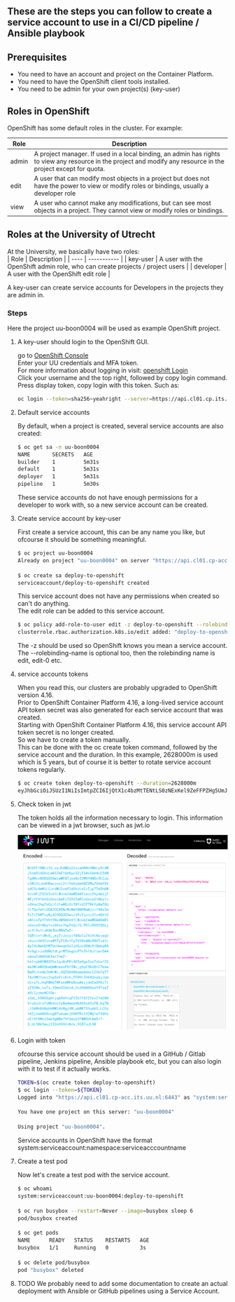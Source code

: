## These are the steps you can follow to create a service account to use in a CI/CD pipeline / Ansible playbook

## Prerequisites
- You need to have an account and project on the Container Platform.
- You need to have the OpenShift client tools installed.
- You need to be admin for your own project(s) (key-user)

## Roles in OpenShift

OpenShift has some default roles in the cluster. For example:

| Role  | Description |
| ----  | ----------- |
| admin | A project manager. If used in a local binding, an admin has rights to view any resource in the project and modify any resource in the project except for quota. |
| edit  | A user that can modify most objects in a project but does not have the power to view or modify roles or bindings, usually a developer role |
| view  | A user who cannot make any modifications, but can see most objects in a project. They cannot view or modify roles or bindings. |

## Roles at the University of Utrecht

At the University, we basically have two roles:  
| Role | Description |
| ---- | ----------- |
| key-user  | A user with the OpenShift admin role, who can create projects / project users |
| developer | A user with the OpenShift edit role |

A key-user can create service accounts for Developers in the projects they are admin in.

### Steps

Here the project uu-boon0004 will be used as example OpenShift project.

1. A key-user should login to the OpenShift GUI.

    go to [OpenShift Console](https://console.cp.its.uu.nl)  
    Enter your UU credentials and MFA token.  
    For more information about logging in visit: [openshift Login](https://docs.cp.its.uu.nl/content/basics/login/)  
    Click your username and the top right, followed by copy login command.  
    Press display token, copy login with this token. Such as:  
    ```bash
    oc login --token=sha256~yeahright --server=https://api.cl01.cp.its.uu.nl:6443
    ```

2. Default service accounts

    By default, when a project is created, several service accounts are also created:
    ```bash
    $ oc get sa -n uu-boon0004
    NAME       SECRETS   AGE
    builder    1         5m31s
    default    1         5m31s
    deployer   1         5m31s
    pipeline   1         5m30s
    ```
    These service accounts do not have enough permissions for a developer to work with, so a new service account can be created.

3. Create service account by key-user

    First create a service account, this can be any name you like, but ofcourse it should be something meaningful. 
    ```bash
    $ oc project uu-boon0004
    Already on project "uu-boon0004" on server "https://api.cl01.cp-acc.its.uu.nl:6443".

    $ oc create sa deploy-to-openshift
    serviceaccount/deploy-to-openshift created
    ```
    This service account does not have any permissions when created so can't do anything.  
    The edit role can be added to this service account.

    ```bash
    $ oc policy add-role-to-user edit -z deploy-to-openshift --rolebinding-name=edit-deploy-to-openshift-sa
    clusterrole.rbac.authorization.k8s.io/edit added: "deploy-to-openshift"
    ```
    The -z should be used so OpenShift knows you mean a service account.  
    The --rolebinding-name is optional too, then the rolebinding name is edit, edit-0 etc.

4. service accounts tokens

    When you read this, our clusters are probably upgraded to OpenShift version 4.16.  
    Prior to OpenShift Container Platform 4.16, a long-lived service account API token secret was also generated for each service account that was created.  
    Starting with OpenShift Container Platform 4.16, this service account API token secret is no longer created.  
    So we have to create a token manually.  
    This can be done with the oc create token command, followed by the service account and the duration. In this example, 2628000m is used which is 5 years, but of course it is better to rotate service account tokens regularly.

    ```bash
    $ oc create token deploy-to-openshift --duration=2628000m
    eyJhbGciOiJSUzI1NiIsImtpZCI6IjQtX1c4bzMtTENtLS0zNExKel9ZeFFPZHg5UmJMQ1A1U3R2MFBnVFF1RWcifQ.eyJhdWQiOlsiaHR0cHM6Ly9rdWJlcm5ldGVzLmRlZmF1bHQuc3ZjIl0sImV4cCI6MTg4Mzc0ODQ3OSwiaWF0IjoxNzI2MDY4NDc5LCJpc3MiOiJodHRwczovL2t1YmVybmV0ZXMuZGVmYXVsdC5zdmMiLCJrdWJlcm5ldGVzLmlvIjp7Im5hbWVzcGFjZSI6InV1LWJvb24wMDA0Iiwic2VydmljZWFjY291bnQiOnsibmFtZSI6ImRlcGxveS10by1vcGVuc2hpZnQiLCJ1aWQiOiI0YzU2ZTRkYy0wZGU1LTQxYmYtODA2OC05NzMzMmY0NDRmNjcifX0sIm5iZiI6MTcyNjA2ODQ3OSwic3ViIjoic3lzdGVtOnNlcnZpY2VhY2NvdW50OnV1LWJvb24wMDA0OmRlcGxveS10by1vcGVuc2hpZnQifQ.PDlJ9S92SOcjetYL9u1LsK8k5UcMBGZwZ-lQB1in1tWvG__mjZzJvcyiY88elu2XcXtKkvaqUzhuzcS692snsWYZyEC0v1EpIV3Be4Nu50VZvafc4plXc0mHQYM7UcHwnqbXeljOSJcODNvXfBbkqR8Vv9gLrJsX8RU1dLptMZUogUiP7nIhf8J1twrDA4uAouCd86DdkXar7nmZ-hxlrpbNYW83EhxlqJ6nPPt9GImXgeIeoTxhx1ZQ4e3WiAWSSbwQmWcmxoFDfIWv_qVpE5Kd8rC7kmaBwPCJteAkIbMrWi_GQZQDd06omdAdocl2VkZqTT2Az9M2fyei2npSsFtiKth_FF0VLIH6XGnxbjJomHzre7cJVqPW8QTMFxh4MPeRou0kijddCm3P6z7iyZ92Me_txTx_YOmoSIbUz4_2cdVbN8SesYXTosZAXLljzmzNCfGk-x3di_h5RGSqHrjqbPmYcqFYZb7fSfZfev21A20RVruXiUrsfoMkVocCyBa4moe9K4SSxA5jFN_6q7N_t3AMnBX0qhbMWl4U8gjVM_ubMBTS3uA65_LCOst6ZjiwAKK8cugBTueumcjDSKPRilXZWq1ef4dHscE1XY9Mni5wk9gNBe79fAeu2STWW5dtAm5rT-S_UL50k5aujI32e3G9zvNJv_9IB7uJLS0  
    ```

5. Check token in jwt 

    The token holds all the information necessary to login. This information can be viewed in a jwt browser, such as jwt.io

    ![jwt.png](../../images/jwt.png)

6. Login with token

    ofcourse this service account should be used in a GitHub / Gitlab pipeline, Jenkins pipeline, Ansible playbook etc, but you can also login with it to test if it actually works.

    ```bash
    TOKEN=$(oc create token deploy-to-openshift)
    $ oc login --token=${TOKEN}
    Logged into "https://api.cl01.cp-acc.its.uu.nl:6443" as "system:serviceaccount:uu-boon0004:deploy-to-openshift" using the token provided.
    
    You have one project on this server: "uu-boon0004"
    
    Using project "uu-boon0004".
    ```
    Service accounts in OpenShift have the format system:serviceaccount:namespace:serviceacccountname

7. Create a test pod
 
    Now let's create a test pod with the service account.
    ```bash
    $ oc whoami
    system:serviceaccount:uu-boon0004:deploy-to-openshift

    $ oc run busybox --restart=Never --image=busybox sleep 6
    pod/busybox created

    $ oc get pods
    NAME      READY   STATUS    RESTARTS   AGE
    busybox   1/1     Running   0          3s

    $ oc delete pod/busybox
    pod "busybox" deleted
    ```

8. TODO
    We probably need to add some documentation to create an actual deployment with Ansible or GitHub pipelines using a Service Account.


    








